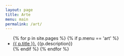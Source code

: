 ```yaml
---
layout: page
title: Arte
menu: main
permalink: /art/
---
```


<ul>
    {% for p in site.pages %}
        {% if p.menu == 'art' %}
            <li><a href="{{ p.url }}">{{ p.title }}.</a> {{p.description}}</li>
        {% endif %}
    {% endfor %}
</ul>